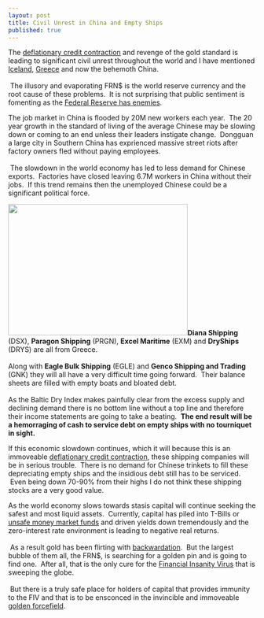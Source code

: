 ```yaml
---
layout: post
title: Civil Unrest in China and Empty Ships
published: true
---
```

<p>The <a href="http://www.runtogold.com/2008/02/first-snowfall-of-kondratieff-winter/" target="_blank">deflationary credit contraction</a> and revenge of the gold standard is leading to significant civil unrest throughout the world and I have mentioned <a href="http://www.runtogold.com/2008/11/civil-unrest-in-iceland/" target="_blank">Iceland</a>, <a href="http://www.runtogold.com/2008/12/civil-unrest-in-greece/" target="_blank">Greece</a> and now the behemoth China. <br/><br/> The illusory and evaporating FRN$ is the world reserve currency and the root cause of these problems.  It is not surprising that public sentiment is fomenting as the <a href="http://www.runtogold.com/2008/11/the-federal-reserve-has-enemies/" target="_blank">Federal Reserve has enemies</a>.</p>
<p>The job market in China is flooded by 20M new workers each year.  The 20 year growth in the standard of living of the average Chinese may be slowing down or coming to an end unless their leaders instigate change.  Dongguan a large city in Southern China has exprienced massive street riots after factory owners fled without paying employees. <br/><br/> The slowdown in the world economy has led to less demand for Chinese exports.  Factories have closed leaving 6.7M workers in China without their jobs.  If this trend remains then the unemployed Chinese could be a significant political force.</p>
<p><a href="http://www.runtogold.com/goldmoney" target="_blank"><img class="alignright" title="Baltic Dry Index" src="{{ site.baseurl }}/images/BDI2.png" alt="" width="365" height="267" /></a><strong>Diana Shipping</strong> (DSX), <strong>Paragon Shipping</strong> (PRGN), <strong>Excel Maritime</strong> (EXM) and <strong>DryShips</strong> (DRYS) are all from Greece.  <br/><br/>Along with <strong>Eagle Bulk Shipping</strong> (EGLE) and <strong>Genco Shipping and Trading</strong> (GNK) they will all have a very difficult time going forward.  Their balance sheets are filled with empty boats and bloated debt.  <br/><br/>As the Baltic Dry Index makes painfully clear from the excess supply and declining demand there is no bottom line without a top line and therefore their income statements are going to take a beating.  <strong>The end result will be a hemorraging of cash to service debt on empty ships with no tourniquet in sight.</strong></p>
<p>If this economic slowdown continues, which it will because this is an immoveable <a href="http://www.runtogold.com/2008/02/first-snowfall-of-kondratieff-winter/" target="_blank">deflationary credit contraction</a>, these shipping companies will be in serious trouble.  There is no demand for Chinese trinkets to fill these depreciating empty ships and the insidious debt still has to be serviced.  Even being down 70-90% from their highs I do not think these shipping stocks are a very good value.</p>
<p>As the world economy slows towards stasis capital will continue seeking the safest and most liquid assets.  Currently, capital has piled into T-Bills or <a href="http://www.bloomberg.com/apps/news?pid=20601087&amp;sid=aFBsQtXqN3io&amp;refer=home" target="_blank">unsafe money market funds</a> and driven yields down tremendously and the zero-interest rate environment is leading to negative real returns. <br/><br/> As a result gold has been flirting with <a href="http://www.runtogold.com/2008/12/gold-in-backwardation/" target="_blank">backwardation</a>.  But the largest bubble of them all, the FRN$, is searching for a golden pin and is going to find one.  After all, that is the only cure for the <a href="http://globaleconomicanalysis.blogspot.com/2008/12/dangerous-virus-rapidly-spreading-globe.html" target="_blank">Financial Insanity Virus</a> that is sweeping the globe.<br/><br/>  But there is a truly safe place for holders of capital that provides immunity to the FIV and that is to be ensconced in the invincible and immoveable <a href="http://www.runtogold.com/goldmoney/" target="_blank">golden forcefield</a>.</p>
